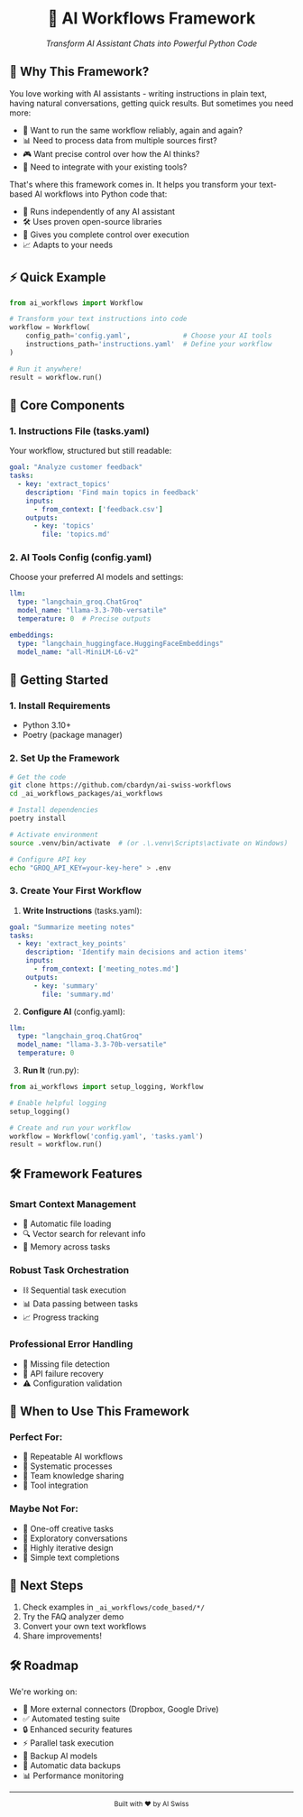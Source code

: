 <div align="center">
  <h1>🤖 AI Workflows Framework</h1>
  <p><i>Transform AI Assistant Chats into Powerful Python Code</i></p>
</div>

## 🎯 Why This Framework?

You love working with AI assistants - writing instructions in plain text, having natural conversations, getting quick results. But sometimes you need more:

- 🔄 Want to run the same workflow reliably, again and again?
- 📊 Need to process data from multiple sources first?
- 🎮 Want precise control over how the AI thinks?
- 🤝 Need to integrate with your existing tools?

That's where this framework comes in. It helps you transform your text-based AI workflows into Python code that:
- 🚀 Runs independently of any AI assistant
- 🛠️ Uses proven open-source libraries
- 🎯 Gives you complete control over execution
- 📈 Adapts to your needs

## ⚡ Quick Example

```python
from ai_workflows import Workflow

# Transform your text instructions into code
workflow = Workflow(
    config_path='config.yaml',             # Choose your AI tools
    instructions_path='instructions.yaml'  # Define your workflow
)

# Run it anywhere!
result = workflow.run()
```

## 🧩 Core Components

### 1. Instructions File (tasks.yaml)
Your workflow, structured but still readable:
```yaml
goal: "Analyze customer feedback"
tasks:
  - key: 'extract_topics'
    description: 'Find main topics in feedback'
    inputs:
      - from_context: ['feedback.csv']
    outputs:
      - key: 'topics'
        file: 'topics.md'
```

### 2. AI Tools Config (config.yaml)
Choose your preferred AI models and settings:
```yaml
llm:
  type: "langchain_groq.ChatGroq"
  model_name: "llama-3.3-70b-versatile"
  temperature: 0  # Precise outputs

embeddings:
  type: "langchain_huggingface.HuggingFaceEmbeddings"
  model_name: "all-MiniLM-L6-v2"
```

## 🚀 Getting Started

### 1. Install Requirements
- Python 3.10+
- Poetry (package manager)

### 2. Set Up the Framework
```bash
# Get the code
git clone https://github.com/cbardyn/ai-swiss-workflows
cd _ai_workflows_packages/ai_workflows

# Install dependencies
poetry install

# Activate environment
source .venv/bin/activate  # (or .\.venv\Scripts\activate on Windows)

# Configure API key
echo "GROQ_API_KEY=your-key-here" > .env
```

### 3. Create Your First Workflow

1. **Write Instructions** (tasks.yaml):
```yaml
goal: "Summarize meeting notes"
tasks:
  - key: 'extract_key_points'
    description: 'Identify main decisions and action items'
    inputs:
      - from_context: ['meeting_notes.md']
    outputs:
      - key: 'summary'
        file: 'summary.md'
```

2. **Configure AI** (config.yaml):
```yaml
llm:
  type: "langchain_groq.ChatGroq"
  model_name: "llama-3.3-70b-versatile"
  temperature: 0
```

3. **Run It** (run.py):
```python
from ai_workflows import setup_logging, Workflow

# Enable helpful logging
setup_logging()

# Create and run your workflow
workflow = Workflow('config.yaml', 'tasks.yaml')
result = workflow.run()
```

## 🛠️ Framework Features

### Smart Context Management
- 📂 Automatic file loading
- 🔍 Vector search for relevant info
- 🧠 Memory across tasks

### Robust Task Orchestration
- ⛓️ Sequential task execution
- 📊 Data passing between tasks
- 📈 Progress tracking

### Professional Error Handling
- 🚫 Missing file detection
- 🔄 API failure recovery
- ⚠️ Configuration validation

## 🎯 When to Use This Framework

### Perfect For:
- 🔄 Repeatable AI workflows
- 🎯 Systematic processes
- 🤝 Team knowledge sharing
- 🔧 Tool integration

### Maybe Not For:
- 🤔 One-off creative tasks
- 💭 Exploratory conversations
- 🎨 Highly iterative design
- 📝 Simple text completions

## 🚀 Next Steps

1. Check examples in `_ai_workflows/code_based/*/`
2. Try the FAQ analyzer demo
3. Convert your own text workflows
4. Share improvements!

## 🛠️ Roadmap

We're working on:
- 🔌 More external connectors (Dropbox, Google Drive)
- ✅ Automated testing suite
- 🔒 Enhanced security features
- ⚡ Parallel task execution
- 🔄 Backup AI models
- 💾 Automatic data backups
- 📊 Performance monitoring

---

<div align="center">
  <sub>Built with ❤️ by AI Swiss</sub>
</div>
